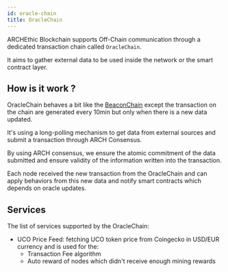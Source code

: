 ```yaml
---
id: oracle-chain
title: OracleChain
---
```


ARCHEthic Blockchain supports Off-Chain communication through a dedicated transaction chain called `OracleChain`.

It aims to gather external data to be used inside the network or the smart contract layer.

## How is it work ?

OracleChain behaves a bit like the [BeaconChain](/learn/sharding/beacon-chain) except the transaction on the chain are generated every 10min but only when there is a new data updated.

It's using a long-polling mechanism to get data from external sources and submit a transaction through ARCH Consensus.

By using ARCH consensus, we ensure the atomic commitment of the data submitted and ensure validity of the information written into the transaction.

Each node received the new transaction from the OracleChain and can apply behaviors from this new data and notify smart contracts which depends on oracle updates.

## Services

The list of services supported by the OracleChain:

- UCO Price Feed: fetching UCO token price from Coingecko in USD/EUR currency and is used for the:
  - Transaction Fee algorithm
  - Auto reward of nodes which didn't receive enough mining rewards



